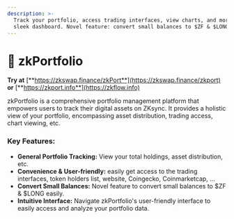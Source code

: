 ```yaml
---
description: >-
  Track your portfolio, access trading interfaces, view charts, and more in our
  sleek dashboard. Novel feature: convert small balances to $ZF & $LONG easily
---
```


# 📖 zkPortfolio

**Try at** [**https://zkswap.finance/zkPort**](https://zkswap.finance/zkport) **or** [**https://zkport.info**](https://zkflow.info)

zkPortfolio is a comprehensive portfolio management platform that empowers users to track their digital assets on ZKsync. It provides a holistic view of your portfolio, encompassing asset distribution, trading access, chart viewing, etc.

### **Key Features:**

* **General Portfolio Tracking:** View your total holdings, asset distribution, etc.
* **Convenience & User-friendly:** easily get access to the trading interfaces, token holders list, website, Coingecko, Coinmarketcap, ...
* **Convert Small Balances:** Novel feature to convert small balances to $ZF & $LONG easily.
* **Intuitive Interface:** Navigate zkPortfolio's user-friendly interface to easily access and analyze your portfolio data.
